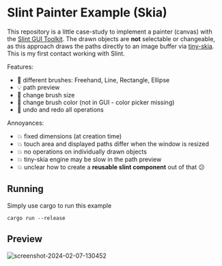 # Slint Painter Example (Skia)

This repository is a little case-study to implement a painter (canvas) with the [Slint GUI Toolkit](https://github.com/slint-ui/slint).
The drawn objects are **not** selectable or changeable, as this approach draws the paths directly to an image buffer via [tiny-skia](https://github.com/RazrFalcon/tiny-skia).
This is my first contact working with Slint.

Features:
- :wrench: different brushes: Freehand, Line, Rectangle, Ellipse
- :bulb: path preview
- :pencil: change brush size
- :art: change brush color (not in GUI - color picker missing)
- :arrows_counterclockwise: undo and redo all operations

Annoyances:
- 💥 fixed dimensions (at creation time)
- 💥 touch area and displayed paths differ when the window is resized
- 💥 no operations on individually drawn objects
- 💥 tiny-skia engine may be slow in the path preview
- 💥 unclear how to create a **reusable slint component** out of that :confused:

## Running

Simply use cargo to run this example

```
cargo run --release
```

## Preview

![screenshot-2024-02-07-130452](https://github.com/tfachmann/slint-painter-example-skia/assets/35557890/8e084f02-6f09-486b-91d1-28e6e267ffb3)
